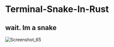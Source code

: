 # Terminal-Snake-In-Rust
## wait. Im a snake
![Screenshot_65](https://github.com/Faynot/Terminal-Snake-In-Rust/assets/119162922/9c2b43f9-44df-49f0-a9ba-3bda03b2ed46)
